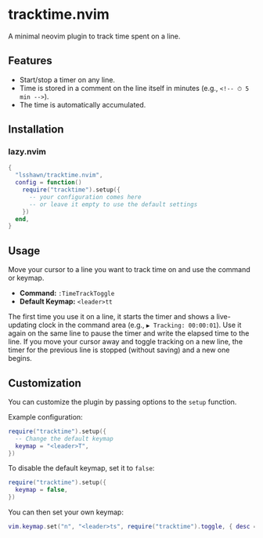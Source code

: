 # tracktime.nvim

A minimal neovim plugin to track time spent on a line.

## Features

- Start/stop a timer on any line.
- Time is stored in a comment on the line itself in minutes (e.g., `<!-- ⏱ 5 min -->`).
- The time is automatically accumulated.

## Installation

### lazy.nvim

```lua
{
  "lsshawn/tracktime.nvim",
  config = function()
    require("tracktime").setup({
      -- your configuration comes here
      -- or leave it empty to use the default settings
    })
  end,
}
```

## Usage

Move your cursor to a line you want to track time on and use the command or keymap.

- **Command:** `:TimeTrackToggle`
- **Default Keymap:** `<leader>tt`

The first time you use it on a line, it starts the timer and shows a live-updating clock in the command area (e.g., `▶️ Tracking: 00:00:01`). Use it again on the same line to pause the timer and write the elapsed time to the line. If you move your cursor away and toggle tracking on a new line, the timer for the previous line is stopped (without saving) and a new one begins.

## Customization

You can customize the plugin by passing options to the `setup` function.

Example configuration:

```lua
require("tracktime").setup({
  -- Change the default keymap
  keymap = "<leader>T",
})
```

To disable the default keymap, set it to `false`:

```lua
require("tracktime").setup({
  keymap = false,
})
```

You can then set your own keymap:
```lua
vim.keymap.set("n", "<leader>ts", require("tracktime").toggle, { desc = "Toggle time tracker" })
```
